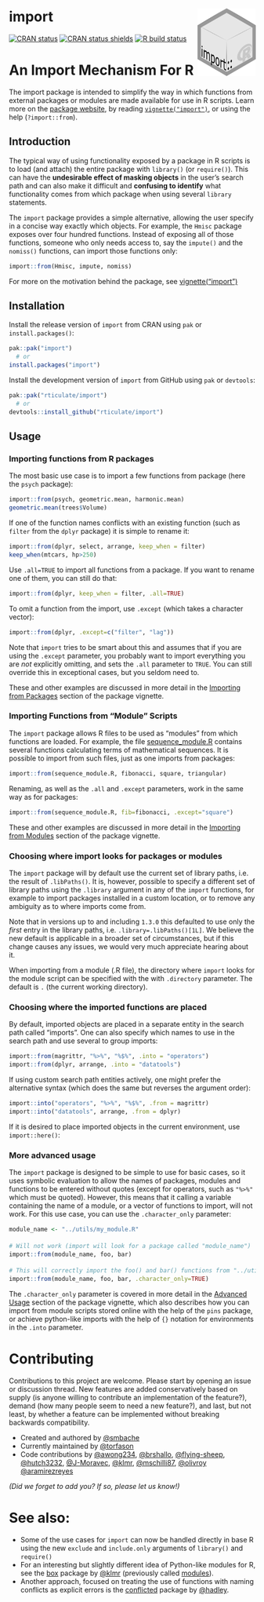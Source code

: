 
# import <a href="https://rticulate.github.io/import"><img src="man/figures/logo.png" align="right" height="138" /></a>

<!-- badges: start -->

[![CRAN
status](https://www.r-pkg.org/badges/version/import)](https://CRAN.R-project.org/package=import)
[![CRAN status
shields](https://img.shields.io/badge/Git-1.3.2.9001-success)](https://github.com/rticulate/import)
[![R build
status](https://github.com/rticulate/import/workflows/R-CMD-check/badge.svg)](https://github.com/rticulate/import/actions)
<!-- badges: end -->

# An Import Mechanism For R

The import package is intended to simplify the way in which functions
from external packages or modules are made available for use in R
scripts. Learn more on the [package
website](https://rticulate.github.io/import/), by reading
[`vignette("import")`](https://rticulate.github.io/import/articles/import.html),
or using the help (`?import::from`).

## Introduction

The typical way of using functionality exposed by a package in R scripts
is to load (and attach) the entire package with `library()` (or
`require()`). This can have the **undesirable effect of masking
objects** in the user’s search path and can also make it difficult and
**confusing to identify** what functionality comes from which package
when using several `library` statements.

The `import` package provides a simple alternative, allowing the user
specify in a concise way exactly which objects. For example, the `Hmisc`
package exposes over four hundred functions. Instead of exposing all of
those functions, someone who only needs access to, say the `impute()`
and the `nomiss()` functions, can import those functions only:

``` r
import::from(Hmisc, impute, nomiss)
```

For more on the motivation behind the package, see
[vignette(“import”)](https://rticulate.github.io/import/articles/import.html)

## Installation

Install the release version of `import` from CRAN using `pak` or
`install.packages()`:

``` r
pak::pak("import")
  # or
install.packages("import")
```

Install the development version of `import` from GitHub using `pak` or
`devtools`:

``` r
pak::pak("rticulate/import")
  # or
devtools::install_github("rticulate/import")
```

## Usage

### Importing functions from R packages

The most basic use case is to import a few functions from package (here
the `psych` package):

``` r
import::from(psych, geometric.mean, harmonic.mean)
geometric.mean(trees$Volume)
```

If one of the function names conflicts with an existing function (such
as `filter` from the `dplyr` package) it is simple to rename it:

``` r
import::from(dplyr, select, arrange, keep_when = filter)
keep_when(mtcars, hp>250)
```

Use `.all=TRUE` to import all functions from a package. If you want to
rename one of them, you can still do that:

``` r
import::from(dplyr, keep_when = filter, .all=TRUE)
```

To omit a function from the import, use `.except` (which takes a
character vector):

``` r
import::from(dplyr, .except=c("filter", "lag"))
```

Note that `import` tries to be smart about this and assumes that if you
are using the `.except` parameter, you probably want to import
everything you are *not* explicitly omitting, and sets the `.all`
parameter to `TRUE`. You can still override this in exceptional cases,
but you seldom need to.

These and other examples are discussed in more detail in the [Importing
from
Packages](https://rticulate.github.io/import/articles/import.html#importing-from-packages)
section of the package vignette.

### Importing Functions from “Module” Scripts

The `import` package allows R files to be used as “modules” from which
functions are loaded. For example, the file
[sequence_module.R](https://raw.githubusercontent.com/rticulate/import/master/man/examples/sequence_module.R)
contains several functions calculating terms of mathematical sequences.
It is possible to import from such files, just as one imports from
packages:

``` r
import::from(sequence_module.R, fibonacci, square, triangular)
```

Renaming, as well as the `.all` and `.except` parameters, work in the
same way as for packages:

``` r
import::from(sequence_module.R, fib=fibonacci, .except="square")
```

These and other examples are discussed in more detail in the [Importing
from
Modules](https://rticulate.github.io/import/articles/import.html#importing-functions-from-module-scripts)
section of the package vignette.

### Choosing where import looks for packages or modules

The `import` package will by default use the current set of library
paths, i.e. the result of `.libPaths()`. It is, however, possible to
specify a different set of library paths using the `.library` argument
in any of the `import` functions, for example to import packages
installed in a custom location, or to remove any ambiguity as to where
imports come from.

Note that in versions up to and including `1.3.0` this defaulted to use
only the *first* entry in the library paths,
i.e. `.library=.libPaths()[1L]`. We believe the new default is
applicable in a broader set of circumstances, but if this change causes
any issues, we would very much appreciate hearing about it.

When importing from a module (.R file), the directory where `import`
looks for the module script can be specified with the with `.directory`
parameter. The default is `.` (the current working directory).

### Choosing where the imported functions are placed

By default, imported objects are placed in a separate entity in the
search path called “imports”. One can also specify which names to use in
the search path and use several to group imports:

``` r
import::from(magrittr, "%>%", "%$%", .into = "operators") 
import::from(dplyr, arrange, .into = "datatools")
```

If using custom search path entities actively, one might prefer the
alternative syntax (which does the same but reverses the argument
order):

``` r
import::into("operators", "%>%", "%$%", .from = magrittr)
import::into("datatools", arrange, .from = dplyr)
```

If it is desired to place imported objects in the current environment,
use `import::here()`:

### More advanced usage

The `import` package is designed to be simple to use for basic cases, so
it uses symbolic evaluation to allow the names of packages, modules and
functions to be entered without quotes (except for operators, such as
`"%>%"` which must be quoted). However, this means that it calling a
variable containing the name of a module, or a vector of functions to
import, will not work. For this use case, you can use the
`.character_only` parameter:

``` r
module_name <- "../utils/my_module.R"

# Will not work (import will look for a package called "module_name")
import::from(module_name, foo, bar)

# This will correctly import the foo() and bar() functions from "../utils/my_module.R"
import::from(module_name, foo, bar, .character_only=TRUE)
```

The `.character_only` parameter is covered in more detail in the
[Advanced
Usage](https://rticulate.github.io/import/articles/import.html#advanced-usage)
section of the package vignette, which also describes how you can import
from module scripts stored online with the help of the `pins` package,
or achieve python-like imports with the help of `{}` notation for
environments in the `.into` parameter.

# Contributing

Contributions to this project are welcome. Please start by opening an
issue or discussion thread. New features are added conservatively based
on supply (is anyone willing to contribute an implementation of the
feature?), demand (how many people seem to need a new feature?), and
last, but not least, by whether a feature can be implemented without
breaking backwards compatibility.

- Created and authored by [@smbache](https://github.com/smbache)
- Currently maintained by [@torfason](https://github.com/torfason)
- Code contributions by [@awong234](https://github.com/awong234),
  [@brshallo](https://github.com/brshallo),
  [@flying-sheep](https://github.com/flying-sheep),
  [@hutch3232](https://github.com/hutch3232),
  [@J-Moravec](https://github.com/J-Moravec),
  [@klmr](https://github.com/klmr),
  [@mschilli87](https://github.com/mschilli87),
  [@olivroy](https://github.com/olivroy)
  [@aramirezreyes](https://github.com/aramirezreyes)

*(Did we forget to add you? If so, please let us know!)*

# See also:

- Some of the use cases for `import` can now be handled directly in base
  R using the new `exclude` and `include.only` arguments of `library()`
  and `require()`
- For an interesting but slightly different idea of Python-like modules
  for R, see the [box](https://klmr.me/box/) package by
  [@klmr](https://github.com/klmr) (previously called
  [modules](https://github.com/klmr/modules)).
- Another approach, focused on treating the use of functions with naming
  conflicts as explicit errors is the
  [conflicted](https://github.com/r-lib/conflicted) package by
  [@hadley](https://github.com/hadley).
